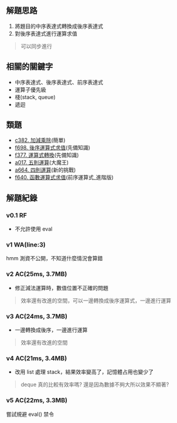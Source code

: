 ## 解題思路
1. 將題目的中序表達式轉換成後序表達式
2. 對後序表達式進行運算求值
> 可以同步進行

## 相關的關鍵字
- 中序表達式、後序表達式、前序表達式
- 運算子優先級
- 棧(stack, queue)
- 遞迴

## 類題
- [c382. 加減乘除](https://zerojudge.tw/ShowProblem?problemid=c382)(簡單)
- [f698. 後序運算式求值](https://zerojudge.tw/ShowProblem?problemid=f698)(先備知識)
- [f377. 運算式轉換](https://zerojudge.tw/ShowProblem?problemid=f377)(先備知識)
- [a017. 五則運算](https://zerojudge.tw/ShowProblem?problemid=a017)(大魔王)
- [a664. 四則運算](https://zerojudge.tw/ShowProblem?problemid=a664)(新的挑戰)
- [f640. 函數運算式求值](https://zerojudge.tw/ShowProblem?problemid=f640)(前序運算式_進階版)

## 解題紀錄
### v0.1 RF
- 不允許使用 eval

### v1 WA(line:3)
hmm 測資不公開，不知道什麼情況會算錯

### v2 	AC(25ms, 3.7MB)
- 修正減法運算時，數值位置不正確的問題
> 效率還有改進的空間，可以一邊轉換成後序運算式，一邊進行運算

### v3 AC(24ms, 3.7MB)
- 一邊轉換成後序，一邊進行運算
> 效率還有改進的空間

### v4 AC(21ms, 3.4MB)
- 改用 list 處理 stack，結果效率變高了，記憶體占用也變少了
> deque 真的比較有效率嗎? 還是因為數據不夠大所以效果不顯著?

### v5 AC(22ms, 3.3MB)
嘗試規避 eval() 禁令